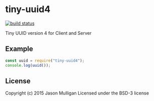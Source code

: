# tiny-uuid4
[![build status](https://secure.travis-ci.org/avoidwork/tiny-uuid4.svg)](http://travis-ci.org/avoidwork/tiny-uuid4)

Tiny UUID version 4 for Client and Server

## Example
```javascript
const uuid = require("tiny-uuid4");
console.log(uuid());
```

## License
Copyright (c) 2015 Jason Mulligan
Licensed under the BSD-3 license
